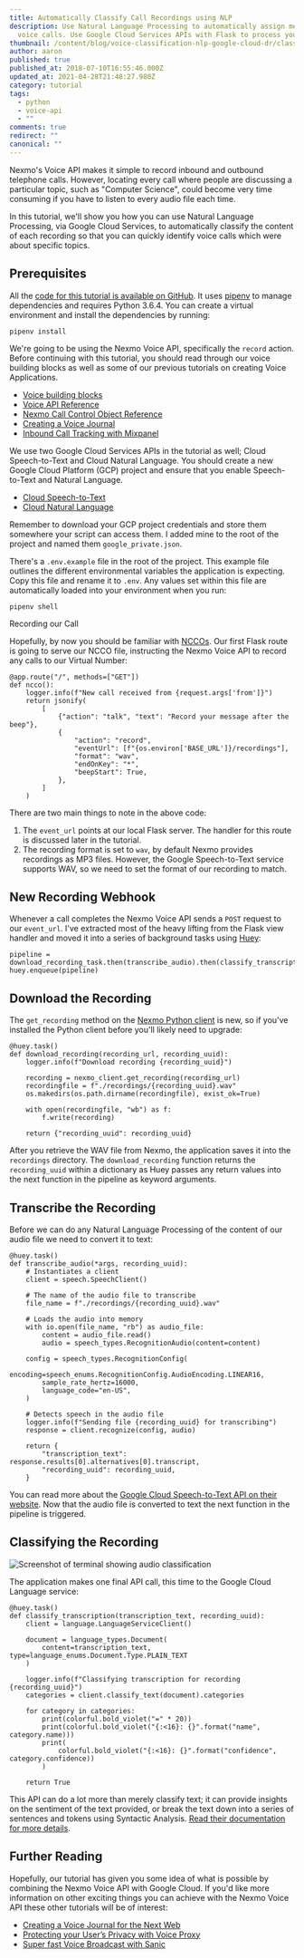 ```yaml
---
title: Automatically Classify Call Recordings using NLP
description: Use Natural Language Processing to automatically assign meaning to
  voice calls. Use Google Cloud Services APIs with Flask to process your audio.
thumbnail: /content/blog/voice-classification-nlp-google-cloud-dr/classify-audio-nlp.png
author: aaron
published: true
published_at: 2018-07-10T16:55:46.000Z
updated_at: 2021-04-28T21:48:27.980Z
category: tutorial
tags:
  - python
  - voice-api
  - ""
comments: true
redirect: ""
canonical: ""
---
```

Nexmo's Voice API makes it simple to record inbound and outbound telephone calls. However, locating every call where people are discussing a particular topic, such as "Computer Science", could become very time consuming if you have to listen to every audio file each time.

In this tutorial, we'll show you how you can use Natural Language Processing, via Google Cloud Services, to automatically classify the content of each recording so that you can quickly identify voice calls which were about specific topics.

## Prerequisites

All the [code for this tutorial is available on GitHub](https://github.com/nexmo-community/nexmo-voice-classification-GCPcloud). It uses [pipenv](http://pipenv.readthedocs.io/en/latest/) to manage dependencies and requires Python 3.6.4. You can create a virtual environment and install the dependencies by running:

```
pipenv install
```

We're going to be using the Nexmo Voice API, specifically the `record`  action. Before continuing with this tutorial, you should read through our voice building blocks as well as some of our previous tutorials on creating Voice Applications.

* [Voice building blocks](https://developer.nexmo.com/voice/voice-api/building-blocks/before-you-begin)
* [Voice API Reference](https://developer.nexmo.com/api/voice)
* [Nexmo Call Control Object Reference](https://developer.nexmo.com/voice/voice-api/ncco-reference)
* [Creating a Voice Journal](https://www.nexmo.com/blog/2018/06/19/next-web-voice-journal-python-vue-javascript-dr/)
* [Inbound Call Tracking with Mixpanel](https://www.nexmo.com/blog/2017/08/03/inbound-voice-call-campaign-tracking-dr/)

We use two Google Cloud Services APIs in the tutorial as well; Cloud Speech-to-Text and Cloud Natural Language. You should create a new Google Cloud Platform (GCP) project and ensure that you enable Speech-to-Text and Natural Language.

* [Cloud Speech-to-Text](https://cloud.google.com/speech-to-text/)
* [Cloud Natural Language](https://cloud.google.com/natural-language/)

Remember to download your GCP project credentials and store them somewhere your script can access them. I added mine to the root of the project and named them `google_private.json`.

There's a `.env.example` file in the root of the project. This example file outlines the different environmental variables the application is expecting. Copy this file and rename it to `.env`. Any values set within this file are automatically loaded into your environment when you run:

```
pipenv shell
```

Recording our Call

Hopefully, by now you should be familiar with [NCCOs](https://developer.nexmo.com/voice/voice-api/ncco-reference). Our first Flask route is going to serve our NCCO file, instructing the Nexmo Voice API to record any calls to our Virtual Number:

```
@app.route("/", methods=["GET"])
def ncco():
    logger.info(f"New call received from {request.args['from']}")
    return jsonify(
        [
            {"action": "talk", "text": "Record your message after the beep"},
            {
                "action": "record",
                "eventUrl": [f"{os.environ['BASE_URL']}/recordings"],
                "format": "wav",
                "endOnKey": "*",
                "beepStart": True,
            },
        ]
    )
```

There are two main things to note in the above code: 

1. The `event_url` points at our local Flask server. The handler for this route is discussed later in the tutorial.
2. The recording format is set to `wav`, by default Nexmo provides recordings as MP3 files. However, the Google Speech-to-Text service supports WAV, so we need to set the format of our recording to match.

## New Recording Webhook

Whenever a call completes the Nexmo Voice API sends a `POST` request to our `event_url`. I've extracted most of the heavy lifting from the Flask view handler and moved it into a series of background tasks using [Huey](https://github.com/coleifer/huey):

```
pipeline = download_recording_task.then(transcribe_audio).then(classify_transcription)
huey.enqueue(pipeline)
```

## Download the Recording

The `get_recording` method on the [Nexmo Python client](https://github.com/Nexmo/nexmo-python) is new, so if you've installed the Python client before you'll likely need to upgrade: 

```
@huey.task()
def download_recording(recording_url, recording_uuid):
    logger.info(f"Download recording {recording_uuid}")

    recording = nexmo_client.get_recording(recording_url)
    recordingfile = f"./recordings/{recording_uuid}.wav"
    os.makedirs(os.path.dirname(recordingfile), exist_ok=True)

    with open(recordingfile, "wb") as f:
        f.write(recording)

    return {"recording_uuid": recording_uuid}
```

After you retrieve the WAV file from Nexmo, the application saves it into the `recordings` directory. The `download_recording` function returns the `recording_uuid`  within a dictionary as Huey passes any return values into the next function in the pipeline as keyword arguments.

## Transcribe the Recording

Before we can do any Natural Language Processing of the content of our audio file we need to convert it to text: 

```
@huey.task()
def transcribe_audio(*args, recording_uuid):
    # Instantiates a client
    client = speech.SpeechClient()

    # The name of the audio file to transcribe
    file_name = f"./recordings/{recording_uuid}.wav"

    # Loads the audio into memory
    with io.open(file_name, "rb") as audio_file:
        content = audio_file.read()
        audio = speech_types.RecognitionAudio(content=content)

    config = speech_types.RecognitionConfig(
        encoding=speech_enums.RecognitionConfig.AudioEncoding.LINEAR16,
        sample_rate_hertz=16000,
        language_code="en-US",
    )

    # Detects speech in the audio file
    logger.info(f"Sending file {recording_uuid} for transcribing")
    response = client.recognize(config, audio)

    return {
        "transcription_text": response.results[0].alternatives[0].transcript,
        "recording_uuid": recording_uuid,
    }
```

You can read more about the [Google Cloud Speech-to-Text API on their website](https://cloud.google.com/speech-to-text/docs/). Now that the audio file is converted to text the next function in the pipeline is triggered.

## Classifying the Recording

![Screenshot of terminal showing audio classification](/content/blog/automatically-classify-your-call-recordings-using-natural-language-processing/codesnippet01.png "Screenshot of terminal showing audio classification")

The application makes one final API call, this time to the Google Cloud Language service:

```
@huey.task()
def classify_transcription(transcription_text, recording_uuid):
    client = language.LanguageServiceClient()

    document = language_types.Document(
        content=transcription_text, type=language_enums.Document.Type.PLAIN_TEXT
    )

    logger.info(f"Classifying transcription for recording {recording_uuid}")
    categories = client.classify_text(document).categories

    for category in categories:
        print(colorful.bold_violet("=" * 20))
        print(colorful.bold_violet("{:<16}: {}".format("name", category.name)))
        print(
            colorful.bold_violet("{:<16}: {}".format("confidence", category.confidence))
        )

    return True
```

This API can do a lot more than merely classify text; it can provide insights on the sentiment of the text provided, or break the text down into a series of sentences and tokens using Syntactic Analysis. [Read their documentation for more details](https://cloud.google.com/natural-language/docs/). 

## Further Reading

Hopefully, our tutorial has given you some idea of what is possible by combining the Nexmo Voice API with Google Cloud. If you'd like more information on other exciting things you can achieve with the Nexmo Voice API these other tutorials will be of interest:

* [Creating a Voice Journal for the Next Web](https://www.nexmo.com/blog/2018/06/19/next-web-voice-journal-python-vue-javascript-dr/)
* [Protecting your User’s Privacy with Voice Proxy](https://www.nexmo.com/blog/2018/05/22/voice-proxy-node-javascript-express-dr/)
* [Super fast Voice Broadcast with Sanic](https://www.nexmo.com/blog/2017/10/05/fast-voice-broadcast-python-dr/)
